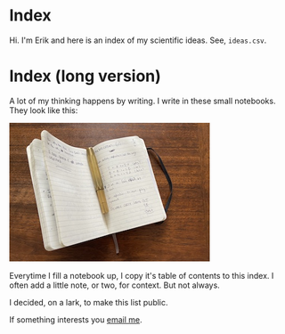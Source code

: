 # Index 
Hi. I'm Erik and here is an index of my scientific ideas. See, `ideas.csv`.


# Index (long version)
A lot of my thinking happens by writing. I write in these small notebooks. They look like this:

![](notebook.jpg)

Everytime I fill a notebook up, I copy it's table of contents to this index. I often add a little note, or two, for context. But not always. 

I decided, on a lark, to make this list public. 

If something interests you [email me](mailto:erik.exists@gmail.com). 
